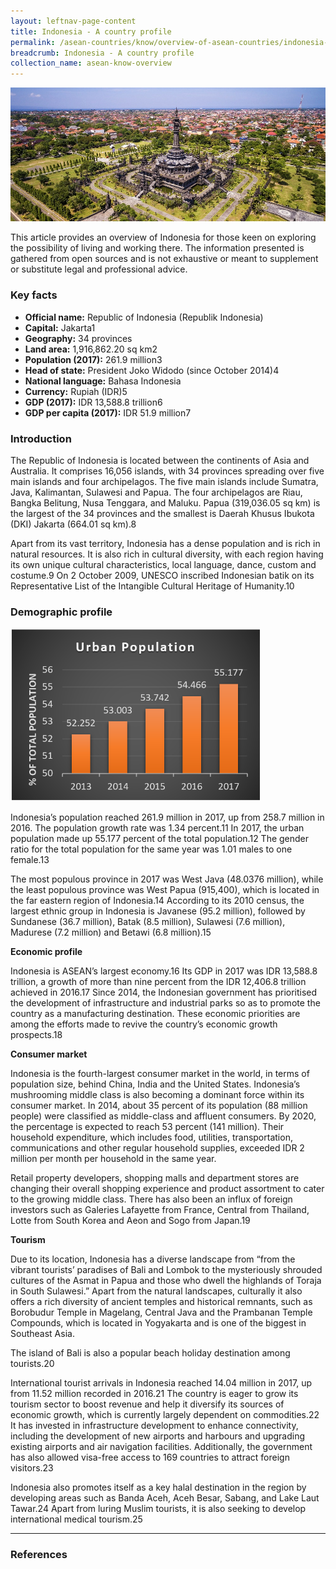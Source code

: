 ```yaml
---
layout: leftnav-page-content
title: Indonesia - A country profile
permalink: /asean-countries/know/overview-of-asean-countries/indonesia-a-country-profile/
breadcrumb: Indonesia - A country profile
collection_name: asean-know-overview
---
```


<img src="/images/asean-countries/Indonesia snapshot cover iso.jpg" alt="Indonesia snapshot banner" style="width:800px;" />

This article provides an overview of Indonesia for those keen on exploring the possibility of living and working there. The information presented is gathered from open sources and is not exhaustive or meant to supplement or substitute legal and professional advice.

### **Key facts**

- **Official name:** Republic of Indonesia (Republik Indonesia)
- **Capital:** Jakarta1
- **Geography:** 34 provinces
- **Land area:** 1,916,862.20 sq km2
- **Population (2017):** 261.9 million3
- **Head of state:** President Joko Widodo (since October 2014)4
- **National language:** Bahasa Indonesia
- **Currency:** Rupiah (IDR)5
- **GDP (2017):** IDR 13,588.8 trillion6
- **GDP per capita (2017):** IDR 51.9 million7

### **Introduction**

The Republic of Indonesia is located between the continents of Asia and Australia. It comprises 16,056 islands, with 34 provinces spreading over five main islands and four archipelagos. The five main islands include Sumatra, Java, Kalimantan, Sulawesi and Papua. The four archipelagos are Riau, Bangka Belitung, Nusa Tenggara, and Maluku. Papua (319,036.05 sq km) is the largest of the 34 provinces and the smallest is Daerah Khusus Ibukota (DKI) Jakarta (664.01 sq km).8

Apart from its vast territory, Indonesia has a dense population and is rich in natural resources. It is also rich in cultural diversity, with each region having its own unique cultural characteristics, local language, dance, custom and costume.9 On 2 October 2009, UNESCO inscribed Indonesian batik on its Representative List of the Intangible Cultural Heritage of Humanity.10



### **Demographic profile**

<img src="/images/asean-countries/Indonesia-chart-1-1570778692085.png" alt="Indonesia snapshot image 1" style="width:400px;" />

Indonesia’s population reached 261.9 million in 2017, up from 258.7 million in 2016. The population growth rate was 1.34 percent.11 In 2017, the urban population made up 55.177 percent of the total population.12 The gender ratio for the total population for the same year was 1.01 males to one female.13

The most populous province in 2017 was West Java (48.0376 million), while the least populous province was West Papua (915,400), which is located in the far eastern region of Indonesia.14 According to its 2010 census, the largest ethnic group in Indonesia is Javanese (95.2 million), followed by Sundanese (36.7 million), Batak (8.5 million), Sulawesi (7.6 million), Madurese (7.2 million) and Betawi (6.8 million).15

  

**Economic profile**

Indonesia is ASEAN’s largest economy.16 Its GDP in 2017 was IDR 13,588.8 trillion, a growth of more than nine percent from the IDR 12,406.8 trillion achieved in 2016.17 Since 2014, the Indonesian government has prioritised the development of infrastructure and industrial parks so as to promote the country as a manufacturing destination. These economic priorities are among the efforts made to revive the country’s economic growth prospects.18

 

**Consumer market**

Indonesia is the fourth-largest consumer market in the world, in terms of population size, behind China, India and the United States. Indonesia’s mushrooming middle class is also becoming a dominant force within its consumer market. In 2014, about 35 percent of its population (88 million people) were classified as middle-class and affluent consumers. By 2020, the percentage is expected to reach 53 percent (141 million). Their household expenditure, which includes food, utilities, transportation, communications and other regular household supplies, exceeded IDR 2 million per month per household in the same year.

Retail property developers, shopping malls and department stores are changing their overall shopping experience and product assortment to cater to the growing middle class. There has also been an influx of foreign investors such as Galeries Lafayette from France, Central from Thailand, Lotte from South Korea and Aeon and Sogo from Japan.19

 

**Tourism**

Due to its location, Indonesia has a diverse landscape from “from the vibrant tourists’ paradises of Bali and Lombok to the mysteriously shrouded cultures of the Asmat in Papua and those who dwell the highlands of Toraja in South Sulawesi.” Apart from the natural landscapes, culturally it also offers a rich diversity of ancient temples and historical remnants, such as Borobudur Temple in Magelang, Central Java and the Prambanan Temple Compounds, which is located in Yogyakarta and is one of the biggest in Southeast Asia.

The island of Bali is also a popular beach holiday destination among tourists.20



International tourist arrivals in Indonesia reached 14.04 million in 2017, up from 11.52 million recorded in 2016.21 The country is eager to grow its tourism sector to boost revenue and help it diversify its sources of economic growth, which is currently largely dependent on commodities.22 It has invested in infrastructure development to enhance connectivity, including the development of new airports and harbours and upgrading existing airports and air navigation facilities. Additionally, the government has also allowed visa-free access to 169 countries to attract foreign visitors.23

Indonesia also promotes itself as a key halal destination in the region by developing areas such as Banda Aceh, Aceh Besar, Sabang, and Lake Laut Tawar.24 Apart from luring Muslim tourists, it is also seeking to develop international medical tourism.25



---
### **References**